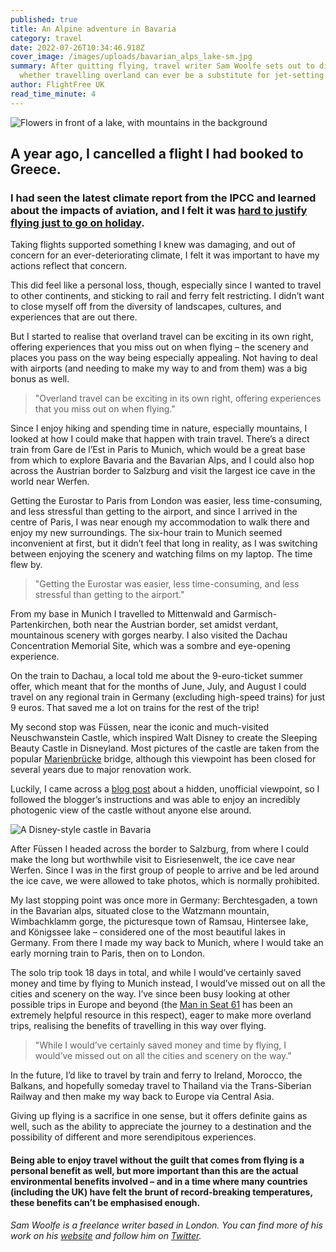 ```yaml
---
published: true
title: An Alpine adventure in Bavaria
category: travel
date: 2022-07-26T10:34:46.918Z
cover_image: /images/uploads/bavarian_alps_lake-sm.jpg
summary: After quitting flying, travel writer Sam Woolfe sets out to discover
  whether travelling overland can ever be a substitute for jet-setting
author: FlightFree UK
read_time_minute: 4
---
```

![Flowers in front of a lake, with mountains in the background](/images/uploads/bavarian_alps_lake-lg.jpg "The Bavarian Alps ")

## A year ago, I cancelled a flight I had booked to Greece.

### I had seen the latest climate report from the IPCC and learned about the impacts of aviation, and I felt it was [hard to justify flying just to go on holiday](https://www.samwoolfe.com/2021/08/flying-in-an-age-of-climate-breakdown.html).

Taking flights supported something I knew was damaging, and out of concern for an ever-deteriorating climate, I felt it was important to have my actions reflect that concern. 

This did feel like a personal loss, though, especially since I wanted to travel to other continents, and sticking to rail and ferry felt restricting. I didn’t want to close myself off from the diversity of landscapes, cultures, and experiences that are out there.

But I started to realise that overland travel can be exciting in its own right, offering experiences that you miss out on when flying – the scenery and places you pass on the way being especially appealing. Not having to deal with airports (and needing to make my way to and from them) was a big bonus as well. 

> "Overland travel can be exciting in its own right, offering experiences that you miss out on when flying."

Since I enjoy hiking and spending time in nature, especially mountains, I looked at how I could make that happen with train travel. There’s a direct train from Gare de l’Est in Paris to Munich, which would be a great base from which to explore Bavaria and the Bavarian Alps, and I could also hop across the Austrian border to Salzburg and visit the largest ice cave in the world near Werfen.

Getting the Eurostar to Paris from London was easier, less time-consuming, and less stressful than getting to the airport, and since I arrived in the centre of Paris, I was near enough my accommodation to walk there and enjoy my new surroundings. The six-hour train to Munich seemed inconvenient at first, but it didn’t feel that long in reality, as I was switching between enjoying the scenery and watching films on my laptop. The time flew by. 

> "Getting the Eurostar was easier, less time-consuming, and less stressful than getting to the airport."

From my base in Munich I travelled to Mittenwald and Garmisch-Partenkirchen, both near the Austrian border, set amidst verdant, mountainous scenery with gorges nearby. I also visited the Dachau Concentration Memorial Site, which was a sombre and eye-opening experience. 

On the train to Dachau, a local told me about the 9-euro-ticket summer offer, which meant that for the months of June, July, and August I could travel on any regional train in Germany (excluding high-speed trains) for just 9 euros. That saved me a lot on trains for the rest of the trip!

My second stop was Füssen, near the iconic and much-visited Neuschwanstein Castle, which inspired Walt Disney to create the Sleeping Beauty Castle in Disneyland. Most pictures of the castle are taken from the popular [Marienbrücke](https://de.wikipedia.org/wiki/Marienbr%C3%BCcke_(Neuschwanstein)) bridge, although this viewpoint has been closed for several years due to major renovation work. 

Luckily, I came across a [blog post](http://justingoesplaces.com/secret-viewpoint/) about a hidden, unofficial viewpoint, so I followed the blogger’s instructions and was able to enjoy an incredibly photogenic view of the castle without anyone else around. 

![A Disney-style castle in Bavaria](/images/uploads/disney_castle_bavaria.jpg "Neuschwanstein Castle – inspiration to Walt Disney")

After Füssen I headed across the border to Salzburg, from where I could make the long but worthwhile visit to Eisriesenwelt, the ice cave near Werfen. Since I was in the first group of people to arrive and be led around the ice cave, we were allowed to take photos, which is normally prohibited.

My last stopping point was once more in Germany: Berchtesgaden, a town in the Bavarian alps, situated close to the Watzmann mountain, Wimbachklamm gorge, the picturesque town of Ramsau, Hintersee lake, and Königssee lake – considered one of the most beautiful lakes in Germany. From there I made my way back to Munich, where I would take an early morning train to Paris, then on to London.

The solo trip took 18 days in total, and while I would’ve certainly saved money and time by flying to Munich instead, I would’ve missed out on all the cities and scenery on the way. I’ve since been busy looking at other possible trips in Europe and beyond (the [Man in Seat 61](https://www.seat61.com/) has been an extremely helpful resource in this respect), eager to make more overland trips, realising the benefits of travelling in this way over flying.

> "While I would’ve certainly saved money and time by flying, I would’ve missed out on all the cities and scenery on the way."

In the future, I’d like to travel by train and ferry to Ireland, Morocco, the Balkans, and hopefully someday travel to Thailand via the Trans-Siberian Railway and then make my way back to Europe via Central Asia. 

Giving up flying is a sacrifice in one sense, but it offers definite gains as well, such as the ability to appreciate the journey to a destination and the possibility of different and more serendipitous experiences. 

#### Being able to enjoy travel without the guilt that comes from flying is a personal benefit as well, but more important than this are the actual environmental benefits involved – and in a time where many countries (including the UK) have felt the brunt of record-breaking temperatures, these benefits can’t be emphasised enough.

*Sam Woolfe is a freelance writer based in London. You can find more of his work on his [website](https://www.samwoolfe.com/) and follow him on [Twitter](https://twitter.com/samwoolfe).*